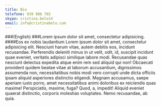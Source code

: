 ```yaml
---
title: Bio
telefone: 939 986 765
skype: cristina.belo14
email: info@cristinabelo.com
---
```


###(English) 
###Lorem ipsum dolor sit amet, consectetur adipisicing.
####Eos ex nobis laudantium
Lorem ipsum dolor sit amet, consectetur adipisicing elit. Nesciunt harum vitae, autem debitis eos, incidunt recusandae. Perferendis deleniti minus in ut velit, odit, id, suscipit incidunt quae eveniet, veritatis adipisci similique labore modi. Recusandae quas nesciunt delectus expedita atque enim rem sed aliquid qui non! Obcaecati provident quidem beatae vitae at laborum accusantium, dignissimos assumenda non, necessitatibus nobis modi vero corrupti unde dicta officiis ipsam aliquid asperiores distinctio eligendi. Magnam accusamus, saepe aperiam iusto porro, amet necessitatibus animi doloribus ex reiciendis quas maxime! Perspiciatis, maxime, fuga? Quod, a, impedit! Aliquid eveniet quaerat distinctio, corporis molestias voluptates. Nemo recusandae, ab quia.